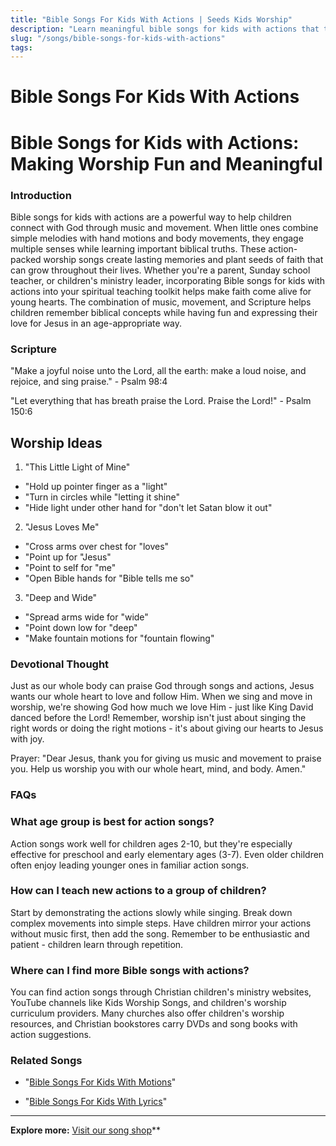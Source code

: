 ```yaml
---
title: "Bible Songs For Kids With Actions | Seeds Kids Worship"
description: "Learn meaningful bible songs for kids with actions that teach Scripture through music. Interactive worship resources for kids and families."
slug: "/songs/bible-songs-for-kids-with-actions"
tags:
---
```


# Bible Songs For Kids With Actions

# Bible Songs for Kids with Actions: Making Worship Fun and Meaningful

### Introduction
Bible songs for kids with actions are a powerful way to help children connect with God through music and movement. When little ones combine simple melodies with hand motions and body movements, they engage multiple senses while learning important biblical truths. These action-packed worship songs create lasting memories and plant seeds of faith that can grow throughout their lives. Whether you're a parent, Sunday school teacher, or children's ministry leader, incorporating Bible songs for kids with actions into your spiritual teaching toolkit helps make faith come alive for young hearts. The combination of music, movement, and Scripture helps children remember biblical concepts while having fun and expressing their love for Jesus in an age-appropriate way.

### Scripture
"Make a joyful noise unto the Lord, all the earth: make a loud noise, and rejoice, and sing praise." - Psalm 98:4

"Let everything that has breath praise the Lord. Praise the Lord!" - Psalm 150:6

## Worship Ideas
1. "This Little Light of Mine"
- "Hold up pointer finger as a "light"
- "Turn in circles while "letting it shine"
- "Hide light under other hand for "don't let Satan blow it out"

2. "Jesus Loves Me"
- "Cross arms over chest for "loves"
- "Point up for "Jesus"
- "Point to self for "me"
- "Open Bible hands for "Bible tells me so"

3. "Deep and Wide"
- "Spread arms wide for "wide"
- "Point down low for "deep"
- "Make fountain motions for "fountain flowing"

### Devotional Thought
Just as our whole body can praise God through songs and actions, Jesus wants our whole heart to love and follow Him. When we sing and move in worship, we're showing God how much we love Him - just like King David danced before the Lord! Remember, worship isn't just about singing the right words or doing the right motions - it's about giving our hearts to Jesus with joy.

Prayer: "Dear Jesus, thank you for giving us music and movement to praise you. Help us worship you with our whole heart, mind, and body. Amen."

### FAQs

### What age group is best for action songs?
Action songs work well for children ages 2-10, but they're especially effective for preschool and early elementary ages (3-7). Even older children often enjoy leading younger ones in familiar action songs.

### How can I teach new actions to a group of children?
Start by demonstrating the actions slowly while singing. Break down complex movements into simple steps. Have children mirror your actions without music first, then add the song. Remember to be enthusiastic and patient - children learn through repetition.

### Where can I find more Bible songs with actions?
You can find action songs through Christian children's ministry websites, YouTube channels like Kids Worship Songs, and children's worship curriculum providers. Many churches also offer children's worship resources, and Christian bookstores carry DVDs and song books with action suggestions.

### Related Songs

- "[Bible Songs For Kids With Motions](/songs/bible-songs-for-kids-with-motions/)"

- "[Bible Songs For Kids With Lyrics](/songs/bible-songs-for-kids-with-lyrics/)"

---

**Explore more:** [Visit our song shop](https://seedskidsworship.com/shop)**

<!-- Schema Markup -->
<script type="application/ld+json">
{
  "@context": "https://schema.org",
  "@type": "MusicRecording",
  "name": "Bible Songs For Kids With Actions",
  "byArtist": {
    "@type": "MusicGroup",
    "name": "Seeds Kids Worship"
  },
  "isFamilyFriendly": true,
  "url": "https://seedskidsworship.com/songs/bible-songs-for-kids-with-actions/"
}
</script>